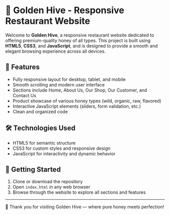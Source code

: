 # 🍯 Golden Hive - Responsive Restaurant Website

Welcome to **Golden Hive**, a responsive restaurant website dedicated to offering premium-quality honey of all types. This project is built using **HTML5**, **CSS3**, and **JavaScript**, and is designed to provide a smooth and elegant browsing experience across all devices.

## 🌟 Features

- Fully responsive layout for desktop, tablet, and mobile
- Smooth scrolling and modern user interface
- Sections include Home, About Us, Our Shop, Our Customer, and Contact Us
- Product showcase of various honey types (wild, organic, raw, flavored)
- Interactive JavaScript elements (sliders, form validation, etc.)
- Clean and organized code

## 🛠 Technologies Used

- HTML5 for semantic structure
- CSS3 for custom styles and responsive design
- JavaScript for interactivity and dynamic behavior


## 🚀 Getting Started

1. Clone or download the repository
2. Open `index.html` in any web browser
3. Browse through the website to explore all sections and features

---

🧡 Thank you for visiting Golden Hive — where pure honey meets perfection!

